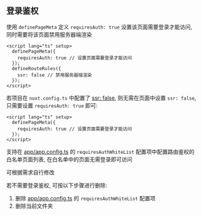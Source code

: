 ## 登录鉴权

使用 `definePageMeta` 定义 `requiresAuth: true` 设置该页面需要登录才能访问, 同时需要将该页面禁用服务器端渲染

```vue
<script lang="ts" setup>
  definePageMeta({
    requiresAuth: true // 设置页面需要登录才能访问
  });
  defineRouteRules({
    ssr: false // 禁用服务器端渲染
  });
</script>
```

若项目在 `nuxt.config.ts` 中配置了 [ssr: false](https://nuxt.com/docs/api/nuxt-config#ssr), 则无需在页面中设置 `ssr: false`, 只需要设置 `requiresAuth: true` 即可:

```vue
<script lang="ts" setup>
  definePageMeta({
    requiresAuth: true // 设置页面需要登录才能访问
  });
</script>
```

支持在 [app/app.config.ts][app.config.ts] 的 `requiresAuthWhiteList` 配置项中配置路由鉴权的白名单页面列表, 在白名单中的页面无需登录即可访问

可根据需求自行修改

若不需要登录鉴权, 可按以下步骤进行删除:

1. 删除 [app/app.config.ts][app.config.ts] 的 `requiresAuthWhiteList` 配置项
2. 删除当前文件夹

[app.config.ts]: ../../app/app.config.ts
